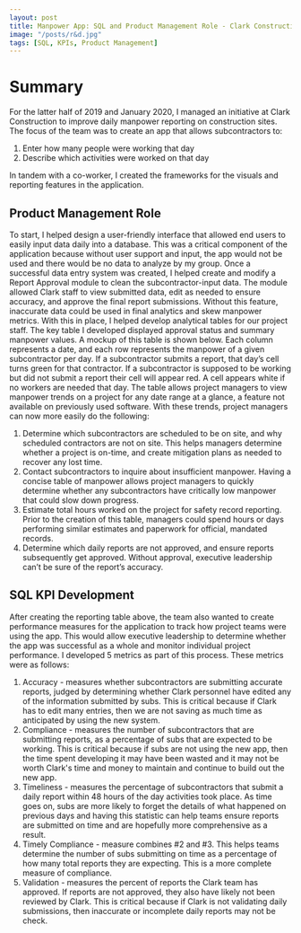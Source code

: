 ```yaml
---
layout: post
title: Manpower App: SQL and Product Management Role - Clark Construction R&D
image: "/posts/r&d.jpg"
tags: [SQL, KPIs, Product Management]
---
```


# Summary

For the latter half of 2019 and January 2020, I managed an initiative at Clark Construction to
improve daily manpower reporting on construction sites. The focus of the team was to create an
app that allows subcontractors to:
1. Enter how many people were working that day
2. Describe which activities were worked on that day

In tandem with a co-worker, I created the frameworks for the visuals and reporting features in
the application.

## Product Management Role

To start, I helped design a user-friendly interface that allowed end users to easily input data daily
into a database. This was a critical component of the application because without user support
and input, the app would not be used and there would be no data to analyze by my group.
Once a successful data entry system was created, I helped create and modify a Report Approval
module to clean the subcontractor-input data. The module allowed Clark staff to view submitted
data, edit as needed to ensure accuracy, and approve the final report submissions. Without this
feature, inaccurate data could be used in final analytics and skew manpower metrics.
With this in place, I helped develop analytical tables for our project staff. The key table I
developed displayed approval status and summary manpower values. A mockup of this table is
shown below. Each column represents a date, and each row represents the manpower of a given
subcontractor per day. If a subcontractor submits a report, that day’s cell turns green for that
contractor. If a subcontractor is supposed to be working but did not submit a report their cell will
appear red. A cell appears white if no workers are needed that day.
The table allows project managers to view manpower trends on a project for any date range at a
glance, a feature not available on previously used software. With these trends, project managers
can now more easily do the following:

1. Determine which subcontractors are scheduled to be on site, and why scheduled
contractors are not on site. This helps managers determine whether a project is on-time,
and create mitigation plans as needed to recover any lost time.
2. Contact subcontractors to inquire about insufficient manpower. Having a concise table of
manpower allows project managers to quickly determine whether any subcontractors
have critically low manpower that could slow down progress.
3. Estimate total hours worked on the project for safety record reporting. Prior to the
creation of this table, managers could spend hours or days performing similar estimates
and paperwork for official, mandated records.
4. Determine which daily reports are not approved, and ensure reports subsequently get
approved. Without approval, executive leadership can’t be sure of the report’s accuracy.

## SQL KPI Development

After creating the reporting table above, the team also wanted to create performance measures
for the application to track how project teams were using the app. This would allow executive
leadership to determine whether the app was successful as a whole and monitor individual
project performance. I developed 5 metrics as part of this process. These metrics were as
follows:
1. Accuracy - measures whether subcontractors are submitting accurate reports, judged by
determining whether Clark personnel have edited any of the information submitted by
subs. This is critical because if Clark has to edit many entries, then we are not saving as
much time as anticipated by using the new system.
2. Compliance - measures the number of subcontractors that are submitting reports, as a
percentage of subs that are expected to be working. This is critical because if subs are not
using the new app, then the time spent developing it may have been wasted and it may
not be worth Clark's time and money to maintain and continue to build out the new app.
3. Timeliness - measures the percentage of subcontractors that submit a daily report within
48 hours of the day activities took place. As time goes on, subs are more likely to forget
the details of what happened on previous days and having this statistic can help teams
ensure reports are submitted on time and are hopefully more comprehensive as a result.
4. Timely Compliance - measure combines #2 and #3. This helps teams determine the
number of subs submitting on time as a percentage of how many total reports they are
expecting. This is a more complete measure of compliance.
5. Validation - measures the percent of reports the Clark team has approved. If reports are
not approved, they also have likely not been reviewed by Clark. This is critical because if
Clark is not validating daily submissions, then inaccurate or incomplete daily reports may
not be check.
